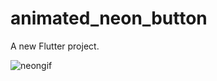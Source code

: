 # animated_neon_button

A new Flutter project.

![neongif](https://user-images.githubusercontent.com/57302933/149970204-10f99020-50f4-4a61-87a9-53beefea8916.gif)
